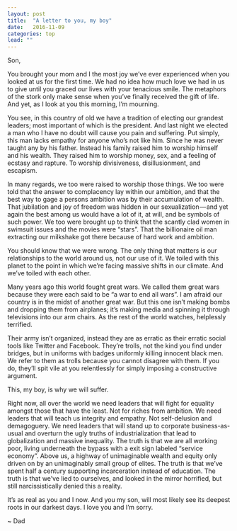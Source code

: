 ```yaml
---
layout: post
title:  "A letter to you, my boy"
date:   2016-11-09
categories: top
lead: ""
---
```


Son,

You brought your mom and I the most joy we’ve ever experienced when you looked at us for the first time. We had no idea how much love we had in us to give until you graced our lives with your tenacious smile. The metaphors of the stork only make sense when you’ve finally received the gift of life. And yet, as I look at you this morning, I’m mourning.

You see, in this country of old we have a tradition of electing our grandest leaders; most important of which is the president. And last night we elected a man who I have no doubt will cause you pain and suffering. Put simply, this man lacks empathy for anyone who’s not like him. Since he was never taught any by his father. Instead his family raised him to worship himself and his wealth. They raised him to worship money, sex, and a feeling of ecstasy and rapture. To worship divisiveness, disillusionment, and escapism.

In many regards, we too were raised to worship those things. We too were told that the answer to complacency lay within our ambition, and that the best way to gage a persons ambition was by their accumulation of wealth. That jubilation and joy of freedom was hidden in our sexualization — and yet again the best among us would have a lot of it, at will, and be symbols of such power. We too were brought up to think that the scantly clad women in swimsuit issues and the movies were “stars”. That the billionaire oil man extracting our milkshake got there because of hard work and ambition.

You should know that we were wrong. The only thing that matters is our relationships to the world around us, not our use of it. We toiled with this planet to the point in which we’re facing massive shifts in our climate. And we’ve toiled with each other.

Many years ago this world fought great wars. We called them great wars because they were each said to be “a war to end all wars”. I am afraid our country is in the midst of another great war. But this one isn’t making bombs and dropping them from airplanes; it’s making media and spinning it through televisions into our arm chairs. As the rest of the world watches, helplessly terrified.

Their army isn’t organized, instead they are as erratic as their erratic social tools like Twitter and Facebook. They’re trolls, not the kind you find under bridges, but in uniforms with badges uniformly killing innocent black men. We refer to them as trolls because you cannot disagree with them. If you do, they’ll spit vile at you relentlessly for simply imposing a constructive argument.

This, my boy, is why we will suffer.

Right now, all over the world we need leaders that will fight for equality amongst those that have the least. Not for riches from ambition. We need leaders that will teach us integrity and empathy. Not self-delusion and demagoguery. We need leaders that will stand up to corporate business-as-usual and overturn the ugly truths of industrialization that lead to globalization and massive inequality. The truth is that we are all working poor, living underneath the bypass with a exit sign labeled “service economy”. Above us, a highway of unimaginable wealth and equity only driven on by an unimaginably small group of elites. The truth is that we’ve spent half a century supporting incarceration instead of education. The truth is that we’ve lied to ourselves, and looked in the mirror horrified, but still narcissistically denied this a reality.

It’s as real as you and I now. And you my son, will most likely see its deepest roots in our darkest days. I love you and I’m sorry.

~ Dad